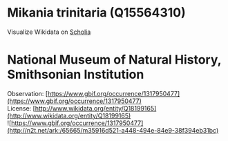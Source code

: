 
Mikania trinitaria (Q15564310)
==============================
  
Visualize Wikidata on [Scholia](https://scholia.toolforge.org/taxon/Q15564310)
# National Museum of Natural History, Smithsonian Institution
  
Observation: [https://www.gbif.org/occurrence/1317950477](https://www.gbif.org/occurrence/1317950477)  
License: [http://www.wikidata.org/entity/Q18199165](http://www.wikidata.org/entity/Q18199165)  
![https://www.gbif.org/occurrence/1317950477](http://n2t.net/ark:/65665/m35916d521-a448-494e-84e9-38f394eb31bc)